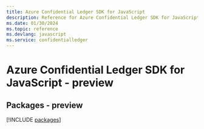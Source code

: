 ```yaml
---
title: Azure Confidential Ledger SDK for JavaScript
description: Reference for Azure Confidential Ledger SDK for JavaScript
ms.date: 01/30/2024
ms.topic: reference
ms.devlang: javascript
ms.service: confidentialledger
---
```

# Azure Confidential Ledger SDK for JavaScript - preview
## Packages - preview
[!INCLUDE [packages](confidential-ledger-index.md)]